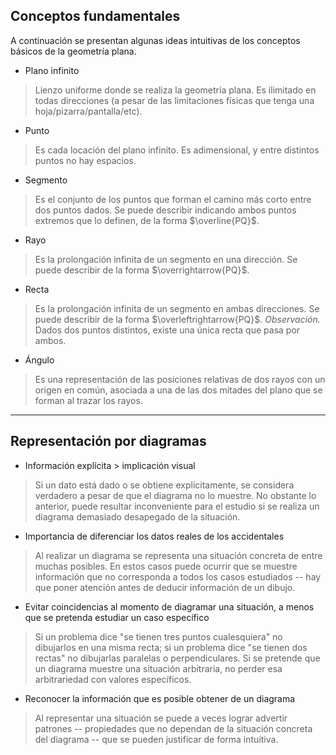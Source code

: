 ﻿## Conceptos fundamentales

A continuación se presentan algunas ideas intuitivas de los conceptos básicos de la geometría plana.

- Plano infinito

> Lienzo uniforme donde se realiza la geometría plana. Es ilimitado en todas direcciones (a pesar de las limitaciones físicas que tenga una hoja/pizarra/pantalla/etc).

- Punto

> Es cada locación del plano infinito. Es adimensional, y entre distintos puntos no hay espacios.

- Segmento

> Es el conjunto de los puntos que forman el camino más corto entre dos puntos dados. Se puede describir indicando ambos puntos extremos que lo definen, de la forma $\overline{PQ}$.

- Rayo

> Es la prolongación infinita de un segmento en una dirección. Se puede describir de la forma $\overrightarrow{PQ}$.

- Recta

>Es la prolongación infinita de un segmento en ambas direcciones. Se puede describir de la forma $\overleftrightarrow{PQ}$.
*Observación.* Dados dos puntos distintos, existe una única recta que pasa por ambos.

- Ángulo

> Es una representación de las posiciones relativas de dos rayos con un origen en común, asociada a una de las dos mitades del plano que se forman al trazar los rayos.

---

## Representación por diagramas

- Información explícita > implicación visual
> Si un dato está dado o se obtiene explícitamente, se considera verdadero a pesar de que el diagrama no lo muestre.  No obstante lo anterior, puede resultar inconveniente para el estudio si se realiza un diagrama demasiado desapegado de la situación.

- Importancia de diferenciar los datos reales de los accidentales
> Al realizar un diagrama se representa una situación concreta de entre muchas posibles. En estos casos puede ocurrir que se muestre información que no corresponda a todos los casos estudiados -- hay que poner atención antes de deducir información de un dibujo.

- Evitar coincidencias al momento de diagramar una situación, a menos que se pretenda estudiar un caso específico
> Si un problema dice "se tienen tres puntos cualesquiera" no dibujarlos en una misma recta; si un problema dice "se tienen dos rectas" no dibujarlas paralelas o perpendiculares. Si se pretende que un diagrama muestre una situación arbitraria, no perder esa arbitrariedad con valores específicos.

- Reconocer la información que es posible obtener de un diagrama
> Al representar una situación se puede a veces lograr advertir patrones -- propiedades que no dependan de la situación concreta del diagrama -- que se pueden justificar de forma intuitiva.
